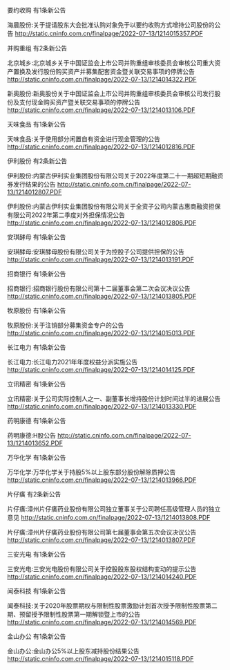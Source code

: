 要约收购 有1条新公告 

海晨股份:关于提请股东大会批准认购对象免于以要约收购方式增持公司股份的公告 http://static.cninfo.com.cn/finalpage/2022-07-13/1214015357.PDF 

并购重组 有2条新公告 

北京城乡:北京城乡关于中国证监会上市公司并购重组审核委员会审核公司重大资产置换及发行股份购买资产并募集配套资金暨关联交易事项的停牌公告 http://static.cninfo.com.cn/finalpage/2022-07-13/1214014322.PDF 

新奥股份:新奥股份关于中国证监会上市公司并购重组审核委员会审核公司发行股份及支付现金购买资产暨关联交易事项的停牌公告 http://static.cninfo.com.cn/finalpage/2022-07-13/1214013106.PDF 

天味食品 有1条新公告 

天味食品:关于使用部分闲置自有资金进行现金管理的公告 http://static.cninfo.com.cn/finalpage/2022-07-13/1214012816.PDF 

伊利股份 有2条新公告 

伊利股份:内蒙古伊利实业集团股份有限公司关于2022年度第二十一期超短期融资券发行结果的公告 http://static.cninfo.com.cn/finalpage/2022-07-13/1214012807.PDF 

伊利股份:内蒙古伊利实业集团股份有限公司关于全资子公司内蒙古惠商融资担保有限公司2022年第二季度对外担保情况公告 http://static.cninfo.com.cn/finalpage/2022-07-13/1214012806.PDF 

安琪酵母 有1条新公告 

安琪酵母:安琪酵母股份有限公司关于为控股子公司提供担保的公告 http://static.cninfo.com.cn/finalpage/2022-07-13/1214013191.PDF 

招商银行 有1条新公告 

招商银行:招商银行股份有限公司第十二届董事会第二次会议决议公告 http://static.cninfo.com.cn/finalpage/2022-07-13/1214013805.PDF 

牧原股份 有1条新公告 

牧原股份:关于注销部分募集资金专户的公告 http://static.cninfo.com.cn/finalpage/2022-07-13/1214015013.PDF 

长江电力 有1条新公告 

长江电力:长江电力2021年年度权益分派实施公告 http://static.cninfo.com.cn/finalpage/2022-07-13/1214014125.PDF 

立讯精密 有1条新公告 

立讯精密:关于公司实际控制人之一、副董事长增持股份计划时间过半的进展公告 http://static.cninfo.com.cn/finalpage/2022-07-13/1214013330.PDF 

药明康德 有1条新公告 

药明康德:H股公告 http://static.cninfo.com.cn/finalpage/2022-07-13/1214013652.PDF 

万华化学 有1条新公告 

万华化学:万华化学关于持股5%以上股东部分股份解除质押公告 http://static.cninfo.com.cn/finalpage/2022-07-13/1214013966.PDF 

片仔癀 有2条新公告 

片仔癀:漳州片仔癀药业股份有限公司独立董事关于公司聘任高级管理人员的独立意见 http://static.cninfo.com.cn/finalpage/2022-07-13/1214013808.PDF 

片仔癀:漳州片仔癀药业股份有限公司第七届董事会第五次会议决议公告 http://static.cninfo.com.cn/finalpage/2022-07-13/1214013807.PDF 

三安光电 有1条新公告 

三安光电:三安光电股份有限公司关于控股股东股权结构变动的提示公告 http://static.cninfo.com.cn/finalpage/2022-07-13/1214014240.PDF 

闻泰科技 有1条新公告 

闻泰科技:关于2020年股票期权与限制性股票激励计划首次授予限制性股票第二期、预留授予限制性股票第一期解锁暨上市的公告 http://static.cninfo.com.cn/finalpage/2022-07-13/1214014569.PDF 

金山办公 有1条新公告 

金山办公:金山办公5%以上股东减持股份结果公告 http://static.cninfo.com.cn/finalpage/2022-07-13/1214015118.PDF 

